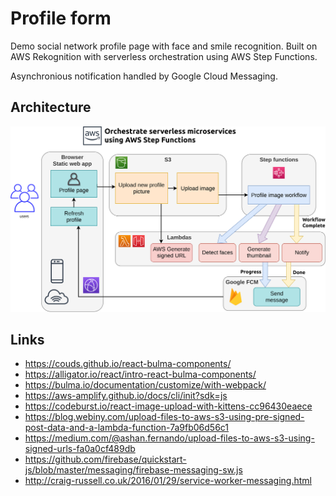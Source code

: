 # Profile form

Demo social network profile page with face and smile recognition. Built on AWS Rekognition with serverless orchestration using AWS Step Functions.

Asynchronious notification handled by Google Cloud Messaging.

## Architecture

![Architecture](architecture.png)

## Links

- https://couds.github.io/react-bulma-components/
- https://alligator.io/react/intro-react-bulma-components/
- https://bulma.io/documentation/customize/with-webpack/
- https://aws-amplify.github.io/docs/cli/init?sdk=js
- https://codeburst.io/react-image-upload-with-kittens-cc96430eaece
- https://blog.webiny.com/upload-files-to-aws-s3-using-pre-signed-post-data-and-a-lambda-function-7a9fb06d56c1
- https://medium.com/@ashan.fernando/upload-files-to-aws-s3-using-signed-urls-fa0a0cf489db
- https://github.com/firebase/quickstart-js/blob/master/messaging/firebase-messaging-sw.js
- http://craig-russell.co.uk/2016/01/29/service-worker-messaging.html
